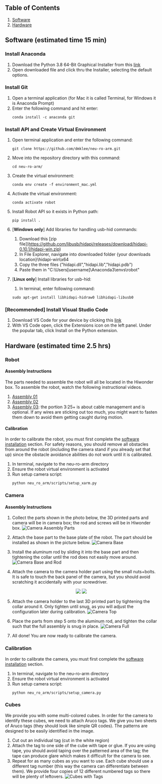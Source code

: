 ## Table of Contents
1. [Software](#software)
2. [Hardware](#hardware)

<a name="software"></a>
## Software (estimated time 15 min)

### Install Anaconda
1. Download the Python 3.8 64-Bit Graphical Installer from this [link](https://www.anaconda.com/products/individual)
2. Open downloaded file and click thru the Installer, selecting the default options.

### Install Git
1. Open a terminal application (for Mac it is called Terminal, for Windows it is Anaconda Prompt)
2. Enter the following command and hit enter:
	```
	conda install -c anaconda git
	```

### Install API and Create Virtual Environment
1. Open terminal application and enter the following command:
	```
	git clone https://github.com/dmklee/neu-ro-arm.git
	```
2. Move into the repository directory with this command:
	```
	cd neu-ro-arm/
	```
3. Create the virtual environment:
	```
	conda env create -f environment_mac.yml
	```
4. Activate the virtual environment:
	```
	conda activate robot
	```
4. Install Robot API so it exists in Python path:
	```
	pip install .
	```
5. [**Windows only**] Add libraries for handling usb-hid commands:
	1. Download this [zip file])https://github.com/libusb/hidapi/releases/download/hidapi-0.10.1/hidapi-win.zip)
	2. In File Explorer, navigate into downloaded folder {your downloads location}\hidapi-win\x64
	3. Copy the three files ("hidapi.dll","hidapi.lib","hidapi.pdb")
	4. Paste them in "C:\Users\[username]\Anaconda3\envs\robot\"

5. [**Linux only**] Install libraries for usb-hid:
	1. In terminal, enter following command:
    ```
    sudo apt-get install libhidapi-hidraw0 libhidapi-libusb0
    ```

### [Recommended] Install Visual Studio Code
1. Download VS Code for your device by clicking this [link](https://code.visualstudio.com/download)
2. With VS Code open, click the Extensions icon on the left panel.  Under the popular tab, click Install on the Python extension.

<a name="hardware"></a>
## Hardware (estimated time 2.5 hrs)
### Robot
#### Assembly Instructions
The parts needed to assemble the robot will all be located in the Hiwonder box. To assemble the robot, watch the following instructional videos. 
1. [Assembly 01](https://www.youtube.com/watch?v=68N5oQAYfEI)
2. [Assembly 02](https://www.youtube.com/watch?v=BhTdgkRTBoE)
3. [Assembly 03](https://www.youtube.com/watch?v=ij0365iMALk): the portion 3:25+ is about cable management and is optional. If any wires are sticking out too much, you might want to fasten them down to avoid them getting caught during motion.

#### Calibration
In order to calibrate the robot, you must first complete the [software installation](#software) section.  For safety reasons, you should remove all obstacles from around the robot (including the camera stand if you already set that up) since the obstacle avoidance abilities do not work until it is calibrated.
1. In terminal, navigate to the neu-ro-arm directory
2. Ensure the robot virtual environment is activated
3. Run setup camera script:
	```
	python neu_ro_arm/scripts/setup_xarm.py
	```

### Camera
#### Assembly Instructions
1. Collect the parts shown in the photo below, the 3D printed parts and camera will be in camera box; the rod and screws will be in Hiwonder box.
![Camera Assembly Parts](https://github.com/dmklee/neu-ro-arm/blob/main/neu_ro_arm/data/installation_guide/camera_parts.jpg)

2. Attach the base part to the base plate of the robot. The part should be installed as shown in the picture below.
![Camera Base](https://github.com/dmklee/neu-ro-arm/blob/main/neu_ro_arm/data/installation_guide/camera_base.jpg)

3. Install the aluminum rod by sliding it into the base part and then tightening the collar until the rod does not easily move around.
![Camera Base and Rod](https://github.com/dmklee/neu-ro-arm/blob/main/neu_ro_arm/data/installation_guide/camera_base_rod.jpg)

4. Attach the camera to the camera holder part using the small nuts+bolts.  It is safe to touch the back panel of the camera, but you should avoid scratching it accidentally with your screwdriver.
<p align="center">
  <img src="https://github.com/dmklee/neu-ro-arm/blob/main/neu_ro_arm/data/installation_guide/camera_holder_front.jpg"/>
  <img src="https://github.com/dmklee/neu-ro-arm/blob/main/neu_ro_arm/data/installation_guide/camera_holder_back.jpg"/>
</p>

5. Attach the camera holder to the last 3D printed part by tightening the collar around it. Only tighten until snug, as you will adjust the configuration later during calibration.
![Camera Top](https://github.com/dmklee/neu-ro-arm/blob/main/neu_ro_arm/data/installation_guide/camera_top.jpg)

6. Place the parts from step 5 onto the aluminum rod, and tighten the collar such that the full assembly is snug in place.
![Camera Full](https://github.com/dmklee/neu-ro-arm/blob/main/neu_ro_arm/data/installation_guide/camera_full.jpg)

7.  All done! You are now ready to calibrate the camera.

### Calibration
In order to calibrate the camera, you must first complete the [software installation](#software) section. 
1. In terminal, navigate to the neu-ro-arm directory
2. Ensure the robot virtual environment is activated
3. Run setup camera script:
	```
	python neu_ro_arm/scripts/setup_camera.py
	```

### Cubes
We provide you with some multi-colored cubes.  In order for the camera to identify these cubes, we need to attach Aruco tags. We give you two sheets of Aruco tags (they should look like simple QR codes).  The patterns are designed to be easily identified in the image. 
1. Cut out an individual tag (cut in the white region)
2. Attach the tag to one side of the cube with tape or glue.  If you are using tape, you should avoid taping over the patterned area of the tag; the tape can produce glare which makes it difficult for the camera to see.
3. Repeat for as many cubes as you want to use. Each cube should use a different tag number (this way the camera can differentiate between them).  We provide four copies of 12 different numbered tags so there will be plenty of leftovers.
![Cubes with Tags](https://github.com/dmklee/neu-ro-arm/blob/main/neu_ro_arm/data/installation_guide/cubes.jpg)

